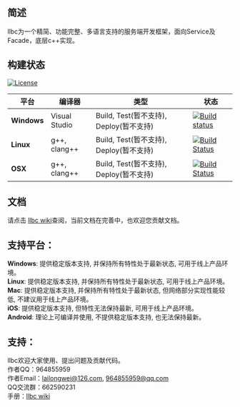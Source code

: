 ## 简述

llbc为一个精简、功能完整、多语言支持的服务端开发框架，面向Service及Facade，底层c++实现。  

## 构建状态
[![License](https://img.shields.io/badge/License-MIT-green.svg)](https://opensource.org/licenses/MIT)

| 平台 | 编译器 | 类型 | 状态 |
|---   |---   |---   |---   |
| **Windows** | Visual Studio | Build, Test(暂不支持), Deploy(暂不支持) | [![Build status](https://ci.appveyor.com/api/projects/status/1bjwlbciimde29al?svg=true)](https://ci.appveyor.com/project/lailongwei/llbc) |  
| **Linux** | g++, clang++ | Build, Test(暂不支持), Deploy(暂不支持) | [![Build Status](https://travis-ci.org/lailongwei/llbc.svg?branch=master)](https://travis-ci.org/lailongwei/llbc) |
| **OSX** | g++, clang++ | Build, Test(暂不支持), Deploy(暂不支持) | [![Build Status](https://travis-ci.org/lailongwei/llbc.svg?branch=master)](https://travis-ci.org/lailongwei/llbc) |


## 文档

请点击 [llbc wiki](https://github.com/lailongwei/llbc/wiki)查阅，当前文档在完善中，也欢迎您贡献文档。

## 支持平台：

**Windows**: 提供稳定版本支持, 并保持所有特性处于最新状态, 可用于线上产品环境。  
**Linux**: 提供稳定版本支持, 并保持所有特性处于最新状态, 可用于线上产品环境。  
**Mac**: 提供稳定版本支持, 并保持所有特性处于最新状态, 但网络部分实现性能较低, 不建议用于线上产品环境。  
**iOS**: 提供稳定版本支持, 但特性无法保持最新, 可用于线上产品环境。  
**Android**: 理论上可编译并使用, 不提供稳定版本支持, 也无法保持最新。

## 支持：

llbc欢迎大家使用、提出问题及贡献代码。  
作者QQ：964855959  
作者Email：lailongwei@126.com, 964855959@qq.com  
QQ交流群：662590231    
手册：[llbc wiki](https://github.com/lailongwei/llbc/wiki)   


